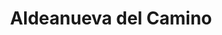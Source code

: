 ---
title: Aldeanueva del Camino
url: /aldeanueva-del-camino/
latitude: 40.266
longitude: -5.917
---